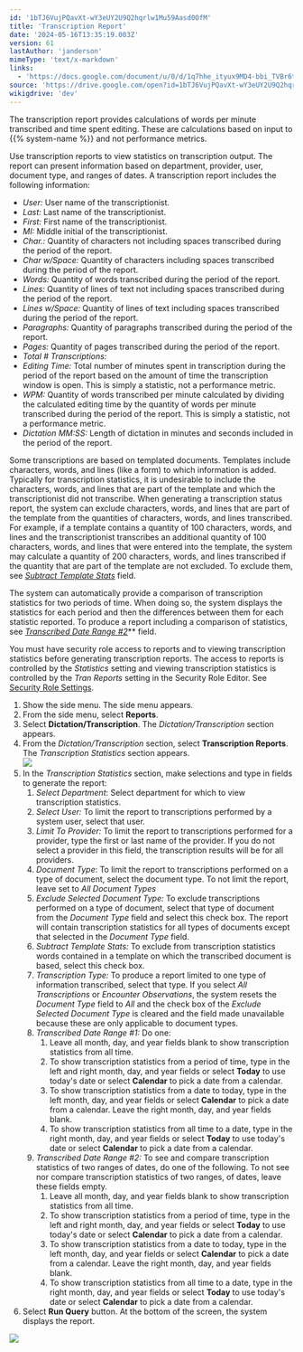 ```yaml
---
id: '1bTJ6VujPQavXt-wY3eUY2U9Q2hqrlw1Mu59Aasd0OfM'
title: 'Transcription Report'
date: '2024-05-16T13:35:19.003Z'
version: 61
lastAuthor: 'janderson'
mimeType: 'text/x-markdown'
links:
  - 'https://docs.google.com/document/u/0/d/1q7hhe_ityux9MD4-bbi_TVBr6tIoJMTnQd6f-DektHM/edit'
source: 'https://drive.google.com/open?id=1bTJ6VujPQavXt-wY3eUY2U9Q2hqrlw1Mu59Aasd0OfM'
wikigdrive: 'dev'
---
```

The transcription report provides calculations of words per minute transcribed and time spent editing. These are calculations based on input to {{% system-name %}} and not performance metrics.

Use transcription reports to view statistics on transcription output. The report can present information based on department, provider, user, document type, and ranges of dates. A transcription report includes the following information:

* <em>User:</em> User name of the transcriptionist.
* <em>Last:</em> Last name of the transcriptionist.
* <em>First:</em> First name of the transcriptionist.
* <em>MI:</em> Middle initial of the transcriptionist.
* <em>Char.:</em> Quantity of characters not including spaces transcribed during the period of the report.
* <em>Char w/Space:</em> Quantity of characters including spaces transcribed during the period of the report.
* <em>Words:</em> Quantity of words transcribed during the period of the report.
* <em>Lines:</em> Quantity of lines of text not including spaces transcribed during the period of the report.
* <em>Lines w/Space:</em> Quantity of lines of text including spaces transcribed during the period of the report.
* <em>Paragraphs:</em> Quantity of paragraphs transcribed during the period of the report.
* <em>Pages:</em> Quantity of pages transcribed during the period of the report.
* <em>Total # Transcriptions:</em>
* <em>Editing Time:</em> Total number of minutes spent in transcription during the period of the report based on the amount of time the transcription window is open. This is simply a statistic, not a performance metric.
* <em>WPM:</em> Quantity of words transcribed per minute calculated by dividing the calculated editing time by the quantity of words per minute transcribed during the period of the report. This is simply a statistic, not a performance metric.
* <em>Dictation MM:SS:</em> Length of dictation in minutes and seconds included in the period of the report.

Some transcriptions are based on templated documents. Templates include characters, words, and lines (like a form) to which information is added. Typically for transcription statistics, it is undesirable to include the characters, words, and lines that are part of the template and which the transcriptionist did not transcribe. When generating a transcription status report, the system can exclude characters, words, and lines that are part of the template from the quantities of characters, words, and lines transcribed. For example, if a template contains a quantity of 100 characters, words, and lines and the transcriptionist transcribes an additional quantity of 100 characters, words, and lines that were entered into the template, the system may calculate a quantity of 200 characters, words, and lines transcribed if the quantity that are part of the template are not excluded. To exclude them, see [*Subtract Template Stats*](#subtract-template-stats) field.

The system can automatically provide a comparison of transcription statistics for two periods of time. When doing so, the system displays the statistics for each period and then the differences between them for each statistic reported. To produce a report including a comparison of statistics, see [*Transcribed Date Range #2*](#transcribed-date-range-2)** field.

You must have security role access to reports and to viewing transcription statistics before generating transcription reports. The access to reports is controlled by the *Statistics* setting and viewing transcription statistics is controlled by the *Tran Reports* setting in the Security Role Editor. See [Security Role Settings](https://docs.google.com/document/u/0/d/1q7hhe_ityux9MD4-bbi_TVBr6tIoJMTnQd6f-DektHM/edit).

1. Show the side menu. The side menu appears.
2. From the side menu, select <strong>Reports</strong>.
3. Select <strong>Dictation/Transcription</strong>. The <em>Dictation/Transcription</em> section appears.
4. From the <em>Dictation/Transcription</em> section, select <strong>Transcription Reports</strong>. The <em>Transcription Statistics</em> section appears.  
    ![](../transcription-report.assets/3216d1211586a09cb5a01a0538d4e9c4.png)
5. In the <em>Transcription Statistics</em> section, make selections and type in fields to generate the report:
    1. <em>Select</em>  <em>Department</em>: Select department for which to view transcription statistics.
    2. <em>Select User:</em> To limit the report to transcriptions performed by a system user, select that user.
    3. <em>Limit To Provider:</em> To limit the report to transcriptions performed for a provider, type the first or last name of the provider. If you do not select a provider in this field, the transcription results will be for all providers.
    4. <em>Document Type</em>: To limit the report to transcriptions performed on a type of document, select the document type. To not limit the report, leave set to <em>All Document Types</em>
    5. <em>Exclude Selected Document Type:</em> To exclude transcriptions performed on a type of document, select that type of document from the <em>Document Type</em> field and select this check box. The report will contain transcription statistics for all types of documents except that selected in the <em>Document Type</em> field.
    6. <em>Subtract Template Stats:</em> To exclude from transcription statistics words contained in a template on which the transcribed document is based, select this check box.
    7. <em>Transcription Type:</em> To produce a report limited to one type of information transcribed, select that type. If you select <em>All Transcriptions</em> or <em>Encounter Observations</em>, the system resets the <em>Document Type</em> field to <em>All</em> and the check box of the <em>Exclude Selected Document Type</em> is cleared and the field made unavailable because these are only applicable to document types.
    8. <em>Transcribed Date Range #1:</em> Do one:
        1. Leave all month, day, and year fields blank to show transcription statistics from all time.
        2. To show transcription statistics from a period of time, type in the left and right month, day, and year fields or select <strong>Today</strong> to use today's date or select <strong>Calendar</strong> to pick a date from a calendar.
        3. To show transcription statistics from a date to today, type in the left month, day, and year fields or select <strong>Calendar</strong> to pick a date from a calendar. Leave the right month, day, and year fields blank.
        4. To show transcription statistics from all time to a date, type in the right month, day, and year fields or select <strong>Today</strong> to use today's date or select <strong>Calendar</strong> to pick a date from a calendar.
    9. <em>Transcribed Date Range #2:</em> To see and compare transcription statistics of two ranges of dates, do one of the following. To not see nor compare transcription statistics of two ranges, of dates, leave these fields empty.
        1. Leave all month, day, and year fields blank to show transcription statistics from all time.
        2. To show transcription statistics from a period of time, type in the left and right month, day, and year fields or select <strong>Today</strong> to use today's date or select <strong>Calendar</strong> to pick a date from a calendar.
        3. To show transcription statistics from a date to today, type in the left month, day, and year fields or select <strong>Calendar</strong> to pick a date from a calendar. Leave the right month, day, and year fields blank.
        4. To show transcription statistics from all time to a date, type in the right month, day, and year fields or select <strong>Today</strong> to use today's date or select <strong>Calendar</strong> to pick a date from a calendar.
6. Select <strong>Run Query</strong> button. At the bottom of the screen, the system displays the report.

![](../transcription-report.assets/2d3508c79c37c6c0cc2c2a6567453fc7.png)
